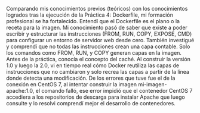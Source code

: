 Comparando mis conocimientos previos (teóricos) con los conocimientos logrados tras la ejecución de la Práctica 4: Dockerfile, mi formación profesional se ha fortalecido. Entendí que el Dockerfile es el plano o la receta para la imagen. Mi conocimiento pasó de saber que existe a poder escribir y estructurar las instrucciones (FROM, RUN, COPY, EXPOSE, CMD) para configurar un entorno de servidor web desde cero. 
También investigué y comprendí que no todas las instrucciones crean una capa contable. Solo los comandos como FROM, RUN, y COPY generan capas en la imagen. 
Antes de la práctica, conocía el concepto del caché. Al construir la versión 1.0 y luego la 2.0, vi en tiempo real cómo Docker reutiliza las capas de instrucciones que no cambiaron y solo recrea las capas a partir de la línea donde detecta una modificación.
De los errores que tuve fue el de la conexión en CentOS 7, al intentar construir la imagen mi-imagen-apache:1.0, el comando falló, ese error impidió que el contenedor CentOS 7 accediera a los repositorios de descarga para instalar Apache que luego consulte y lo resolvi comprendí mejor el desarrollo de contenedores.
